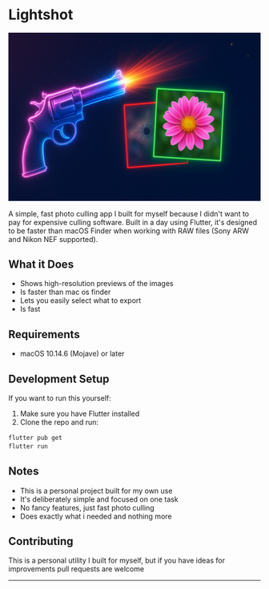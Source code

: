 # Lightshot

![cover image](https://raw.githubusercontent.com/angelogerminario/Lightshot/refs/heads/main/coverimage.jpg)

A simple, fast photo culling app I built for myself because I didn't want to pay for expensive culling software. Built in a day using Flutter, it's designed to be faster than macOS Finder when working with RAW files (Sony ARW and Nikon NEF supported).

## What it Does

- Shows high-resolution previews of the images
- Is faster than mac os finder
- Lets you easily select what to export
- Is fast

## Requirements

- macOS 10.14.6 (Mojave) or later

## Development Setup

If you want to run this yourself:

1. Make sure you have Flutter installed
2. Clone the repo and run:

```bash
flutter pub get
flutter run
```

## Notes

- This is a personal project built for my own use
- It's deliberately simple and focused on one task
- No fancy features, just fast photo culling
- Does exactly what i needed and nothing more

## Contributing

This is a personal utility I built for myself, but if you have ideas for improvements pull requests are welcome

---
